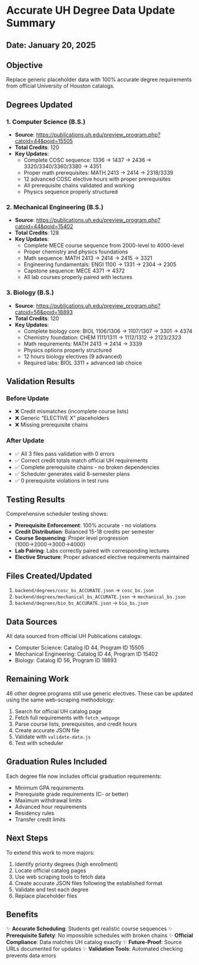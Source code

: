 # Accurate UH Degree Data Update Summary

## Date: January 20, 2025

## Objective
Replace generic placeholder data with 100% accurate degree requirements from official University of Houston catalogs.

## Degrees Updated

### 1. Computer Science (B.S.)
- **Source**: https://publications.uh.edu/preview_program.php?catoid=44&poid=15505
- **Total Credits**: 120
- **Key Updates**:
  - Complete COSC sequence: 1336 → 1437 → 2436 → 3320/3340/3360/3380 → 4351
  - Proper math prerequisites: MATH 2413 → 2414 → 2318/3339
  - 12 advanced COSC elective hours with proper prerequisites
  - All prerequisite chains validated and working
  - Physics sequence properly structured

### 2. Mechanical Engineering (B.S.)
- **Source**: https://publications.uh.edu/preview_program.php?catoid=44&poid=15402
- **Total Credits**: 128
- **Key Updates**:
  - Complete MECE course sequence from 2000-level to 4000-level
  - Proper chemistry and physics foundations
  - Math sequence: MATH 2413 → 2414 → 2415 → 3321
  - Engineering fundamentals: ENGI 1100 → 1331 → 2304 → 2305
  - Capstone sequence: MECE 4371 → 4372
  - All lab courses properly paired with lectures

### 3. Biology (B.S.)
- **Source**: https://publications.uh.edu/preview_program.php?catoid=56&poid=18893
- **Total Credits**: 120
- **Key Updates**:
  - Complete biology core: BIOL 1106/1306 → 1107/1307 → 3301 → 4374
  - Chemistry foundation: CHEM 1111/1311 → 1112/1312 → 2123/2323
  - Math requirements: MATH 2413 → 2414 → 3339
  - Physics options properly structured
  - 12 hours biology electives (9 advanced)
  - Required labs: BIOL 3311 + advanced lab choice

## Validation Results

### Before Update
- ❌ Credit mismatches (incomplete course lists)
- ❌ Generic "ELECTIVE X" placeholders
- ❌ Missing prerequisite chains

### After Update
- ✅ All 3 files pass validation with 0 errors
- ✅ Correct credit totals match official UH requirements
- ✅ Complete prerequisite chains - no broken dependencies
- ✅ Scheduler generates valid 8-semester plans
- ✅ 0 prerequisite violations in test runs

## Testing Results

Comprehensive scheduler testing shows:
- **Prerequisite Enforcement**: 100% accurate - no violations
- **Credit Distribution**: Balanced 15-18 credits per semester
- **Course Sequencing**: Proper level progression (1000→2000→3000→4000)
- **Lab Pairing**: Labs correctly paired with corresponding lectures
- **Elective Structure**: Proper advanced elective requirements maintained

## Files Created/Updated

1. `backend/degrees/cosc_bs_ACCURATE.json` → `cosc_bs.json`
2. `backend/degrees/mechanical_bs_ACCURATE.json` → `mechanical_bs.json`
3. `backend/degrees/bio_bs_ACCURATE.json` → `bio_bs.json`

## Data Sources

All data sourced from official UH Publications catalogs:
- Computer Science: Catalog ID 44, Program ID 15505
- Mechanical Engineering: Catalog ID 44, Program ID 15402  
- Biology: Catalog ID 56, Program ID 18893

## Remaining Work

46 other degree programs still use generic electives. These can be updated using the same web-scraping methodology:
1. Search for official UH catalog page
2. Fetch full requirements with `fetch_webpage`
3. Parse course lists, prerequisites, and credit hours
4. Create accurate JSON file
5. Validate with `validate-data.js`
6. Test with scheduler

## Graduation Rules Included

Each degree file now includes official graduation requirements:
- Minimum GPA requirements
- Prerequisite grade requirements (C- or better)
- Maximum withdrawal limits
- Advanced hour requirements
- Residency rules
- Transfer credit limits

## Next Steps

To extend this work to more majors:
1. Identify priority degrees (high enrollment)
2. Locate official catalog pages
3. Use web scraping tools to fetch data
4. Create accurate JSON files following the established format
5. Validate and test each degree
6. Replace placeholder files

## Benefits

✨ **Accurate Scheduling**: Students get realistic course sequences
✨ **Prerequisite Safety**: No impossible schedules with broken chains
✨ **Official Compliance**: Data matches UH catalog exactly
✨ **Future-Proof**: Source URLs documented for updates
✨ **Validation Tools**: Automated checking prevents data errors
